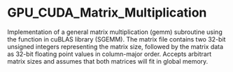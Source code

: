 # GPU_CUDA_Matrix_Multiplication

Implementation of a general matrix multiplication (gemm) subroutine using the function in cuBLAS library (SGEMM). The matrix file contains two 32-bit unsigned integers 
representing the matrix size, followed by the matrix data as 32-bit floating point values in column-major order. Accepts arbitrart matrix sizes and assumes that both matrices 
will fit in global memory. 
